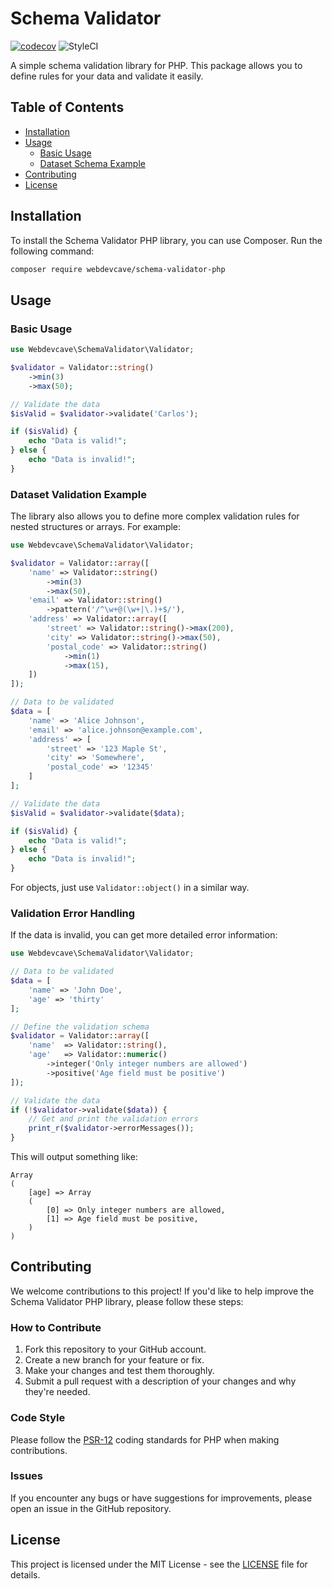 # Schema Validator

[![codecov](https://codecov.io/gh/WebdevCave/schema-validator-php/graph/badge.svg?token=lC2scjv7Co)](https://codecov.io/gh/WebdevCave/schema-validator-php)
![StyleCI](https://github.styleci.io/repos/911763600/shield?branch=main)

A simple schema validation library for PHP. This package allows you to define rules for your data and validate it easily.

## Table of Contents
- [Installation](#installation)
- [Usage](#usage)
    - [Basic Usage](#basic-usage)
    - [Dataset Schema Example](#dataset-validation-example)
- [Contributing](#contributing)
- [License](#license)

## Installation

To install the Schema Validator PHP library, you can use Composer. Run the following command:

```bash
composer require webdevcave/schema-validator-php
```

## Usage

### Basic Usage

```php
use Webdevcave\SchemaValidator\Validator;

$validator = Validator::string()
    ->min(3)
    ->max(50);

// Validate the data
$isValid = $validator->validate('Carlos');

if ($isValid) {
    echo "Data is valid!";
} else {
    echo "Data is invalid!";
}
```

### Dataset Validation Example

The library also allows you to define more complex validation rules for nested structures or arrays. For example:

```php
use Webdevcave\SchemaValidator\Validator;

$validator = Validator::array([
    'name' => Validator::string()
        ->min(3)
        ->max(50),
    'email' => Validator::string()
        ->pattern('/^\w+@(\w+|\.)+$/'),
    'address' => Validator::array([
        'street' => Validator::string()->max(200),
        'city' => Validator::string()->max(50),
        'postal_code' => Validator::string()
            ->min(1)
            ->max(15),
    ])
]);

// Data to be validated
$data = [
    'name' => 'Alice Johnson',
    'email' => 'alice.johnson@example.com',
    'address' => [
        'street' => '123 Maple St',
        'city' => 'Somewhere',
        'postal_code' => '12345'
    ]
];

// Validate the data
$isValid = $validator->validate($data);

if ($isValid) {
    echo "Data is valid!";
} else {
    echo "Data is invalid!";
}
```

For objects, just use `Validator::object()` in a similar way.

### Validation Error Handling

If the data is invalid, you can get more detailed error information:

```php
use Webdevcave\SchemaValidator\Validator;

// Data to be validated
$data = [
    'name' => 'John Doe',
    'age' => 'thirty'
];

// Define the validation schema
$validator = Validator::array([
    'name'  => Validator::string(),
    'age'   => Validator::numeric()
        ->integer('Only integer numbers are allowed')
        ->positive('Age field must be positive')
]);

// Validate the data
if (!$validator->validate($data)) {
    // Get and print the validation errors
    print_r($validator->errorMessages());
}
```

This will output something like:
```
Array
(
    [age] => Array 
    (
        [0] => Only integer numbers are allowed,
        [1] => Age field must be positive,   
    )
)
```

## Contributing

We welcome contributions to this project! If you'd like to help improve the Schema Validator PHP library, please follow these steps:

### How to Contribute

1. Fork this repository to your GitHub account.
2. Create a new branch for your feature or fix.
3. Make your changes and test them thoroughly.
4. Submit a pull request with a description of your changes and why they're needed.

### Code Style

Please follow the [PSR-12](https://www.php-fig.org/psr/psr-12/) coding standards for PHP when making contributions.

### Issues

If you encounter any bugs or have suggestions for improvements, please open an issue in the GitHub repository.

## License

This project is licensed under the MIT License - see the [LICENSE](LICENSE) file for details.
